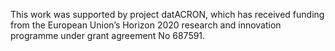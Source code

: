 This work was supported by project datACRON, which has received funding from the European Union’s Horizon 2020 research and innovation programme under grant agreement No 687591.
